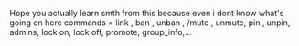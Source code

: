 Hope you actually learn smth from this because even i dont know what's going on here
commands = link , ban , unban , /mute , unmute, pin , unpin, admins, lock on, lock off, promote, group_info,...
